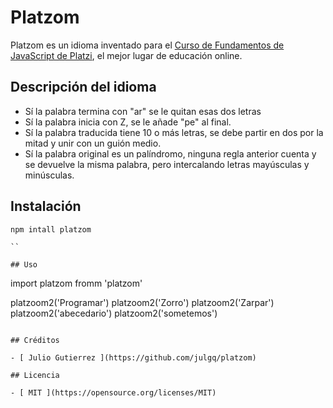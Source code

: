 # Platzom

Platzom es un idioma inventado para el [Curso de Fundamentos de JavaScript
de Platzi](https://platzi.com/js), el mejor lugar de educación online.

## Descripción del idioma

- Sí la palabra termina con "ar" se le quitan esas dos letras
- Sí la palabra inicia con Z, se le añade "pe" al final.
- Sí la palabra traducida tiene 10 o más letras,  se debe partir en dos por la mitad y unir con un guión medio.
- Sí la palabra original es un palíndromo, ninguna regla anterior cuenta y se devuelve la misma palabra, pero intercalando letras mayúsculas y minúsculas.

## Instalación

```
npm intall platzom

``

## Uso

```
import platzom fromm 'platzom'

platzoom2('Programar')
platzoom2('Zorro')
platzoom2('Zarpar')
platzoom2('abecedario')
platzoom2('sometemos')

```

## Créditos

- [ Julio Gutierrez ](https://github.com/julgq/platzom)

## Licencia

- [ MIT ](https://opensource.org/licenses/MIT)



